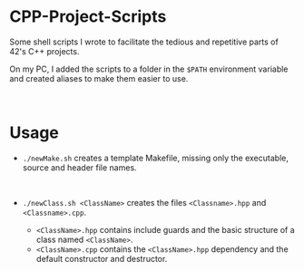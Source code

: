 # CPP-Project-Scripts
Some shell scripts I wrote to facilitate the tedious and repetitive parts of 42's C++ projects.

On my PC, I added the scripts to a folder in the `$PATH` environment variable and created aliases to make them easier to use.

<br>

# Usage

* `./newMake.sh` creates a template Makefile, missing only the executable, source and header file names.
<br>

* `./newClass.sh <ClassName>` creates the files `<Classname>.hpp` and `<Classname>.cpp`.
  
  *  `<ClassName>.hpp` contains include guards and the basic structure of a class named `<ClassName>`.
  *  `<ClassName>.cpp` contains the `<ClassName>.hpp` dependency and the default constructor and destructor.
